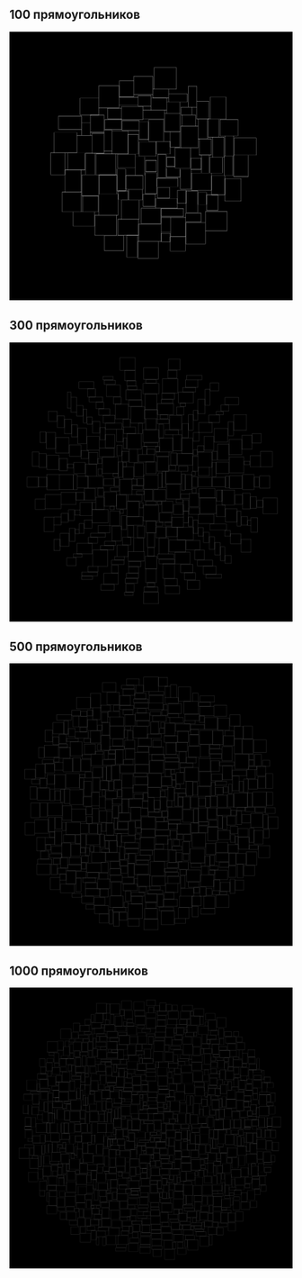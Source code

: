 ## 100 прямоугольников
![alt text](https://github.com/ivanarray/tdd/blob/master/cs/TagsCloudVisualization/Tests/Tests_Images/simple.jpg?raw=True)
## 300 прямоугольников
![alt text](https://github.com/ivanarray/tdd/blob/master/cs/TagsCloudVisualization/Tests/Tests_Images/simple2.jpg?raw=True)
## 500 прямоугольников
![alt text](https://github.com/ivanarray/tdd/blob/master/cs/TagsCloudVisualization/Tests/Tests_Images/simple3.jpg?raw=True)
## 1000 прямоугольников
![alt text](https://github.com/ivanarray/tdd/blob/master/cs/TagsCloudVisualization/Tests/Tests_Images/simple4.jpg?raw=True)
